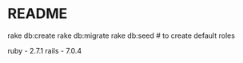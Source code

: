 # README

rake db:create
rake db:migrate
rake db:seed # to create default roles

ruby - 2.7.1
rails - 7.0.4
